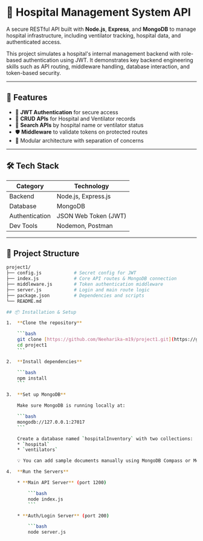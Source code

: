 # 🏥 Hospital Management System API

A secure RESTful API built with **Node.js**, **Express**, and **MongoDB** to manage hospital infrastructure, including ventilator tracking, hospital data, and authenticated access.

This project simulates a hospital's internal management backend with role-based authentication using JWT. It demonstrates key backend engineering skills such as API routing, middleware handling, database interaction, and token-based security.

---

## 🚀 Features

- 🔐 **JWT Authentication** for secure access
- 🏥 **CRUD APIs** for Hospital and Ventilator records
- 🔎 **Search APIs** by hospital name or ventilator status
- 🛡️ **Middleware** to validate tokens on protected routes
- 🧩 Modular architecture with separation of concerns

---

## 🛠️ Tech Stack

| Category        | Technology            |
|----------------|-----------------------|
| Backend         | Node.js, Express.js   |
| Database        | MongoDB               |
| Authentication  | JSON Web Token (JWT)  |
| Dev Tools       | Nodemon, Postman      |

---

## 📁 Project Structure

```bash
project1/
├── config.js            # Secret config for JWT
├── index.js             # Core API routes & MongoDB connection
├── middleware.js        # Token authentication middleware
├── server.js            # Login and main route logic
├── package.json         # Dependencies and scripts
└── README.md

## 📦 Installation & Setup

1.  **Clone the repository**

    ```bash
    git clone [https://github.com/Neeharika-m19/project1.git](https://github.com/Neeharika-m19/project1.git)
    cd project1
    ```

2.  **Install dependencies**

    ```bash
    npm install
    ```

3.  **Set up MongoDB**

    Make sure MongoDB is running locally at:

    ```bash
    mongodb://127.0.0.1:27017
    ```

    Create a database named `hospitalInventory` with two collections:
    * `hospital`
    * `ventilators`

    💡 You can add sample documents manually using MongoDB Compass or Mongo Shell.

4.  **Run the Servers**

    * **Main API Server** (port 1200)

        ```bash
        node index.js
        ```

    * **Auth/Login Server** (port 200)

        ```bash
        node server.js
        

